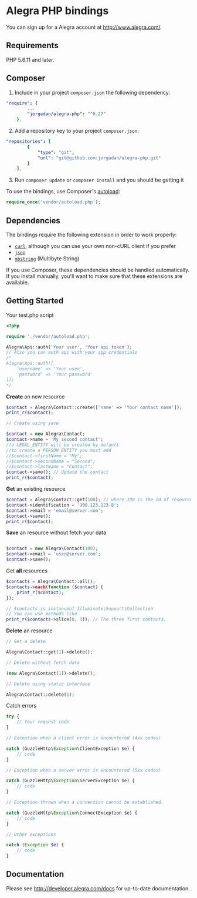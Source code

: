 # Alegra PHP bindings

You can sign up for a Alegra account at http://www.alegra.com/.

## Requirements

PHP 5.6.11 and later.

## Composer

1. Include in your project `composer.json` the following dependency:

```yaml
"require": {
        ...
        "jorgadan/alegra-php": "^0.27"
    },
```

2. Add a repository key to your project `composer.json`:

```yaml
"repositories": [
        {
            "type": "git",
            "url": "git@github.com:jorgadan/alegra-php.git"
        }
    ],
```

3. Run `composer update` or `composer install` and you should be getting it

To use the bindings, use Composer's [autoload](https://getcomposer.org/doc/00-intro.md#autoloading):

```php
require_once('vendor/autoload.php');
```

## Dependencies

The bindings require the following extension in order to work properly:

- [`curl`](https://secure.php.net/manual/en/book.curl.php), although you can use your own non-cURL client if you prefer
- [`json`](https://secure.php.net/manual/en/book.json.php)
- [`mbstring`](https://secure.php.net/manual/en/book.mbstring.php) (Multibyte String)

If you use Composer, these dependencies should be handled automatically. If you install manually, you'll want to make sure that these extensions are available.

## Getting Started


Your test.php script
```php
<?php

require './vendor/autoload.php';

Alegra\Api::auth('Your user', 'Your api token');
// Also you can auth api with your app credentials
/*
Alegra\Api::auth([
    'username' => 'Your user',
    'password' => 'Your password'
]);
*/
```

**Create** an new resource

```php
$contact = Alegra\Contact::create(['name' => 'Your contact name']);
print_r($contact);

// Create using save

$contact = new Alegra\Contact;
$contact->name = 'My second contact';
//a LEGAL_ENTITY will be created by default
//to create a PERSON_ENTITY you must add 
//$contact->firstName = "My";
//$contact->secondName = "Second";
//$contact->lastName = "Contact";
$contact->save(); // Update the contact
print_r($contact);
```

**Get** an existing resource

```php
$contact = Alegra\Contact::get(100); // where 100 is the id of resource.
$contact->identification = '900.123.123-8';
$contact->email = 'email@server.com';
$contact->save();
print_r($contact);
```

**Save** an resource without fetch your data

```php

$contact = new Alegra\Contact(100);
$contact->email = 'user@server.com';
$contact->save();
```

Get **all** resources

```php
$contacts = Alegra\Contact::all();
$contacts->each(function ($contact) {
    print_r($contact);
});

// $contacts is instanceof Illuminate\Support\Collection
// You can use methods like
print_r($contacts->slice(0, 3)); // The three first contacts.
```

**Delete** an resource

```php
// Get a delete

Alegra\Contact::get(1)->delete();

// Delete without fetch data

(new Alegra\Contact(1))->delete();

// Delete using static interface

Alegra\Contact::delete(1);
```

Catch errors

```php
try {
    // Your request code
}

// Exception when a client error is encountered (4xx codes)

catch (GuzzleHttp\Exception\ClientException $e) {
    // code
}

// Exception when a server error is encountered (5xx codes)

catch (GuzzleHttp\Exception\ServerException $e) {
    // code
}

// Exception thrown when a connection cannot be established.

catch (GuzzleHttp\Exception\ConnectException $e) {
    // code
}

// Other exceptions

catch (Exception $e) {
    // code
}

```

## Documentation

Please see http://developer.alegra.com/docs for up-to-date documentation.

